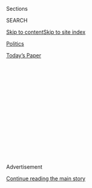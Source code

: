 <div id="app">

<div>

<div>

<div>

<div class="NYTAppHideMasthead css-1q2w90k e1suatyy0">

<div class="section css-ui9rw0 e1suatyy2">

<div class="css-eph4ug er09x8g0">

<div class="css-6n7j50">

</div>

<span class="css-1dv1kvn">Sections</span>

<div class="css-10488qs">

<span class="css-1dv1kvn">SEARCH</span>

</div>

[Skip to content](#site-content)[Skip to site
index](#site-index)

</div>

<div id="masthead-section-label" class="css-1wr3we4 eaxe0e00">

[Politics](https://www.nytimes.com/section/politics)

</div>

<div class="css-10698na e1huz5gh0">

</div>

</div>

<div id="masthead-bar-one" class="section hasLinks css-15hmgas e1csuq9d3">

<div class="css-uqyvli e1csuq9d0">

</div>

<div class="css-1uqjmks e1csuq9d1">

</div>

<div class="css-9e9ivx">

[](https://myaccount.nytimes.com/auth/login?response_type=cookie&client_id=vi)

</div>

<div class="css-1bvtpon e1csuq9d2">

[Today’s
Paper](https://www.nytimes.com/section/todayspaper)

</div>

</div>

</div>

</div>

<div data-aria-hidden="false">

<div id="site-content" data-role="main">

<div>

<div class="css-1aor85t" style="opacity:0.000000001;z-index:-1;visibility:hidden">

<div class="css-1hqnpie">

<div class="css-epjblv">

<span class="css-17xtcya">[Politics](/section/politics)</span><span class="css-x15j1o">|</span><span class="css-fwqvlz">Bush
Made Willie Horton an Issue in 1988, and the Racial Scars Are Still
Fresh</span>

</div>

<div class="css-k008qs">

<div class="css-1iwv8en">

<span class="css-18z7m18"></span>

<div>

</div>

</div>

<span class="css-1n6z4y">https://nyti.ms/2zEVsHQ</span>

<div class="css-1705lsu">

<div class="css-4xjgmj">

<div class="css-4skfbu" data-role="toolbar" data-aria-label="Social Media Share buttons, Save button, and Comments Panel with current comment count" data-testid="share-tools">

  - 
  - 
  - 
  - 
    
    <div class="css-6n7j50">
    
    </div>

  - 
  - 

</div>

</div>

</div>

</div>

</div>

</div>

<div id="NYT_TOP_BANNER_REGION" class="css-13pd83m">

</div>

<div id="top-wrapper" class="css-1sy8kpn">

<div id="top-slug" class="css-l9onyx">

Advertisement

</div>

[Continue reading the main
story](#after-top)

<div class="ad top-wrapper" style="text-align:center;height:100%;display:block;min-height:250px">

<div id="top" class="place-ad" data-position="top" data-size-key="top">

</div>

</div>

<div id="after-top">

</div>

</div>

<div id="sponsor-wrapper" class="css-1hyfx7x">

<div id="sponsor-slug" class="css-19vbshk">

Supported by

</div>

[Continue reading the main
story](#after-sponsor)

<div id="sponsor" class="ad sponsor-wrapper" style="text-align:center;height:100%;display:block">

</div>

<div id="after-sponsor">

</div>

</div>

<div class="css-1vkm6nb ehdk2mb0">

# Bush Made Willie Horton an Issue in 1988, and the Racial Scars Are Still Fresh

</div>

![<span class="css-16f3y1r e13ogyst0">An attack ad made by George Bush’s
supporters for his 1988 presidential campaign is infamous for stoking
racial fears. The ad served as a precursor to the racially charged
politics of
today.</span><span class="css-cch8ym"><span class="css-1dv1kvn">Credit</span><span class="css-cnj6d5 e1z0qqy90" itemprop="copyrightHolder"><span class="css-1ly73wi e1tej78p0">Credit...</span><span>Jim
Wilson/The New York
Times</span></span></span>](https://static01.nyt.com/images/2018/12/04/us/politics/04dc-horton/04dc-horton-videoSixteenByNine3000.jpg)

<div class="css-xt80pu e12qa4dv0">

<div class="css-18e8msd">

<div class="css-vp77d3 epjyd6m0">

<div class="css-1baulvz">

By [<span class="css-1baulvz last-byline" itemprop="name">Peter
Baker</span>](https://www.nytimes.com/by/peter-baker)

</div>

</div>

  - Dec. 3,
    2018

  - 
    
    <div class="css-4xjgmj">
    
    <div class="css-d8bdto" data-role="toolbar" data-aria-label="Social Media Share buttons, Save button, and Comments Panel with current comment count" data-testid="share-tools">
    
      - 
      - 
      - 
      - 
        
        <div class="css-6n7j50">
        
        </div>
    
      - 
      - 
    
    </div>
    
    </div>

</div>

</div>

<div class="section meteredContent css-1r7ky0e" name="articleBody" itemprop="articleBody">

<div class="css-1fanzo5 StoryBodyCompanionColumn">

<div class="css-53u6y8">

WASHINGTON — The tributes to former President George Bush in recent days
have focused on his essential decency and civility, and his embrace of
others, including even his onetime opponents. But the “last gentleman,”
as he has been called, was not always so gentle.

Mr. Bush’s successful campaign for the presidency in 1988 was marked in
part by the racially charged politics of crime that continues to
reverberate to this day. The [Willie Horton
episode](https://www.nytimes.com/1988/11/04/opinion/george-bush-and-willie-horton.html)
and the political advertising that came to epitomize it remain among the
most controversial chapters in modern politics, a precursor to campaigns
to come and a decisive force that influenced criminal justice policy for
decades.

Mr. Horton was an African-American prisoner in Massachusetts who, while
released on a furlough program, raped a white Maryland woman and bound
and stabbed her boyfriend. Mr. Bush’s campaign and supporters cited the
case as evidence that his Democratic opponent, Gov. Michael S. Dukakis
of Massachusetts, was insufficiently tough on crime.

To many African-American people, the scars from that campaign attack
remain fresh. Whatever Mr. Bush’s intentions, they said, the campaign
encouraged more race-based politics and put Democrats on the defensive,
forcing them to prove themselves on crime at the expense of a generation
of African-American men and women who were locked up under tougher
sentencing laws championed by President Bill Clinton, among others.

</div>

</div>

<div class="css-1fanzo5 StoryBodyCompanionColumn">

<div class="css-53u6y8">

“The reason why the Willie Horton ad is so important in the political
landscape — it wasn’t just about a racist ad that misrepresented the
furlough process,” said Marcia Chatelain, a Georgetown University
professor of African-American history who teaches a class on race and
racism in the White House. “But it also taught the Democrats that in
order to win elections, they have to mirror some of the racially
inflected language of tough on crime.”

Michael Nelson, an editor of a book of essays on the Bush presidency
called “41,” said the Horton episode led to far more overt plays to race
in American politics, all the way up to President Trump. “In some ways,
the Willie Horton ad is the 1.0 version of Trump’s relentless tweets and
comments about African-Americans,” he said.

The wisdom of the Massachusetts furlough program was open to debate
aside from race. Releasing nonviolent offenders on weekends to help ease
re-entry into society was the goal, but freeing violent convicts raised
questions about security, and such release programs have receded in the
decades since 1988.

“What crossed the line was not that he was raising the issue of crime
itself because crime was a big issue, and that’s fair game,” said David
Greenberg, a Rutgers University professor and the author of “Republic of
Spin,” about political messaging. “But to use the image of this
threatening black man — people call it a dog whistle; it was a pretty
clear whistle.”

The fear of Willie Horton continues to haunt politicians today. When
President Barack Obama was trying to forge a bipartisan coalition to
overhaul the criminal justice system to ease sentencing laws that many
in both parties believe went too far, some lawmakers worried that any
change that resulted in the release of someone who would then go on to
commit another violent crime could be political suicide.

</div>

</div>

<div class="css-1fanzo5 StoryBodyCompanionColumn">

<div class="css-53u6y8">

Mr. Bush expressed no regret for the Horton ad, and some of his longtime
allies have long argued that he got a bad rap for something that was not
really of his making. Al Gore, then a senator from Tennessee, was the
first to try to wrap the Horton case around Mr. Dukakis’s neck during
the Democratic primaries that year.

By summer, Mr. Bush picked up the theme, citing the case during
speeches, and by fall, his campaign began airing an ad attacking the
Massachusetts furlough program, showing a series of prisoners walking
through a revolving door. But that Bush campaign ad did not mention Mr.
Horton.

The one that would be remembered for years to come was produced not by
the Bush campaign but by an operative named Larry McCarthy working for
an ostensibly independent group called the National Security Political
Action Committee. The ad, called “Weekend Passes,” singled out Horton,
showing a picture of his scowling face as the narrator described his
torture and rape of the Maryland couple. In the end, it was shown only
briefly on cable television, but its impact was magnified by repeated
coverage on television newscasts.

When critics called the ad a brazen appeal to racial fears, the Bush
campaign distanced itself from the ad and wrote to the committee that
aired it asking that it be withdrawn. But Mr. Dukakis did not buy the
explanation that the committee was independent. “Anybody who believes
that believes in the tooth fairy,” he said at one point.

Indeed, Mr. Bush’s advisers had been focused on Mr. Horton for months.
“If I can make Willie Horton a household name, we’ll win the
election,” said Lee Atwater, the campaign strategist. He later
referred to making Horton “Dukakis’s running mate.” Roger Ailes, another
Bush strategist, said, “The only question is whether we depict Willie
Horton with a knife in his hand or without it.”

A little more than two years later, when stricken with a cancer that
would take his life, Mr. Atwater [repented the hardball
tactics](https://www.nytimes.com/1991/01/13/us/gravely-ill-atwater-offers-apology.html)
used in 1988. He said he particularly regretted saying he would make Mr.
Horton into Mr. Dukakis’s running mate “because it makes me sound
racist, which I am not.”

What was never clear was how involved Mr. Bush was in crafting the
strategy. But as Josh King, the author of “Off Script,” a book about
political stagecraft, and a student of the 1988 race, put it, “He was
willing to employ campaign aides who would use the barest of knuckles in
pursuit of the goal of humiliating and destroying the opposing
candidate.”

</div>

</div>

<div class="css-1fanzo5 StoryBodyCompanionColumn">

<div class="css-53u6y8">

Mr. Bush’s history with race was complicated. Running for the Senate in
1964 in Texas, he opposed the Civil Rights Act, but later regretted it
and sought to make up for it by supporting the Fair Housing Act in
defiance of conservative supporters.

As president, he vetoed civil rights legislation on the grounds that it
would provide for quotas, but ultimately he signed an updated version of
the bill into law. He appointed only the second African-American person
ever to serve on the Supreme Court, Clarence Thomas, to replace the
first, Thurgood Marshall, but the choice angered African-American
leaders on the left who considered Justice Thomas too conservative.

Mr. Bush was unfailingly gracious and friendly with everyone, black or
white, and gave no indication that it mattered to him. When Mr. Obama
visited Houston as president in 2014, Mr. Bush was there waiting for him
on the tarmac to welcome him to town. As it happens, Mr. Obama then
became one of the last outsiders to see Mr. Bush alive last week when he
visited him at his Houston home three days before his death.

Mr. Nelson said Mr. Bush looked at campaigning and governing
differently.

“He regarded politics and campaigning as just the dirty business,” Mr.
Nelson said. “Running for office is the price you have to pay for
holding office.”

</div>

</div>

</div>

<div>

</div>

<div>

</div>

<div>

</div>

<div>

<div id="bottom-wrapper" class="css-1ede5it">

<div id="bottom-slug" class="css-l9onyx">

Advertisement

</div>

[Continue reading the main
story](#after-bottom)

<div id="bottom" class="ad bottom-wrapper" style="text-align:center;height:100%;display:block;min-height:90px">

</div>

<div id="after-bottom">

</div>

</div>

</div>

</div>

</div>

## Site Index

<div>

</div>

## Site Information Navigation

  - [© <span>2020</span> <span>The New York Times
    Company</span>](https://help.nytimes.com/hc/en-us/articles/115014792127-Copyright-notice)

<!-- end list -->

  - [NYTCo](https://www.nytco.com/)
  - [Contact
    Us](https://help.nytimes.com/hc/en-us/articles/115015385887-Contact-Us)
  - [Work with us](https://www.nytco.com/careers/)
  - [Advertise](https://nytmediakit.com/)
  - [T Brand Studio](http://www.tbrandstudio.com/)
  - [Your Ad
    Choices](https://www.nytimes.com/privacy/cookie-policy#how-do-i-manage-trackers)
  - [Privacy](https://www.nytimes.com/privacy)
  - [Terms of
    Service](https://help.nytimes.com/hc/en-us/articles/115014893428-Terms-of-service)
  - [Terms of
    Sale](https://help.nytimes.com/hc/en-us/articles/115014893968-Terms-of-sale)
  - [Site
    Map](https://spiderbites.nytimes.com)
  - [Help](https://help.nytimes.com/hc/en-us)
  - [Subscriptions](https://www.nytimes.com/subscription?campaignId=37WXW)

</div>

</div>

</div>

</div>
